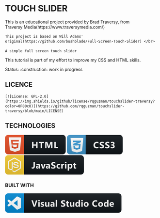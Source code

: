 # TOUCH SLIDER

<p>
    This is an educational project provided by Brad Traversy, from </br>
    Traversy Media(https://www.traversymedia.com/) </br>

    This project is based on Will Adams' original(https://github.com/bushblade/Full-Screen-Touch-Slider) </br>
    
    A simple full screen touch slider 
</p>
<p>
    This tutorial is part of my effort to improve my CSS and HTML skills.
</p>
<p>
    Status: :construction: work in progress </br>    
</p>

## LICENCE

    [![License: GPL-2.0](https://img.shields.io/github/license/rqguzman/touchslider-traversy?color=0F80c0)](https://github.com/rqguzman/touchslider-traversy/blob/main/LICENSE)

## TECHNOLOGIES
<p>
    <img src="https://github.com/rqguzman/assets/blob/main/ColoredBadges/svg/dev/languages/html.svg" alt="HTML" style="vertical-align:top margin:6px 4px">
    <img src="https://github.com/rqguzman/assets/blob/main/ColoredBadges/svg/dev/languages/css3.svg" alt="CSS3" style="vertical-align:top margin:6px 4px">    
    <img src="https://github.com/rqguzman/assets/blob/main/ColoredBadges/svg/dev/languages/js.svg" alt="CSS3" style="vertical-align:top margin:6px 4px">    
</p>

### BUILT WITH  
<p>
    <img src="https://github.com/rqguzman/assets/blob/main/ColoredBadges/svg/dev/tools/visualstudio_code.svg" alt="VS Code" style="vertical-align:top margin:6px 4px">       
</p>

